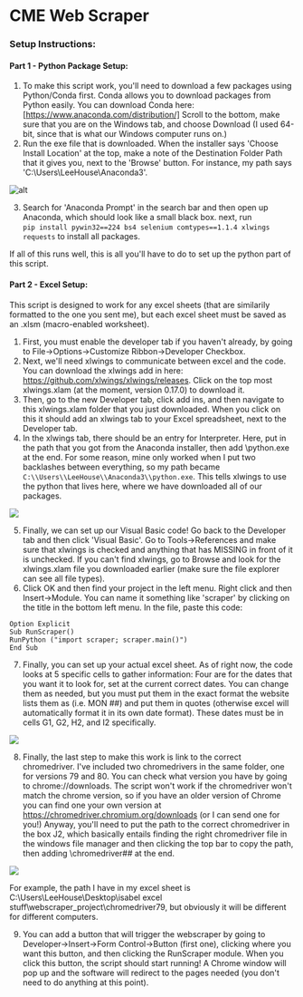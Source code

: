 # CME Web Scraper

### Setup Instructions:
#### Part 1 - Python Package Setup:
1. To make this script work, you'll need to download a few packages using Python/Conda first.
Conda allows you to download packages from Python easily. You can download Conda here: [https://www.anaconda.com/distribution/]
Scroll to the bottom, make sure that you are on the Windows tab, and choose Download (I used 64-bit, since that is what our Windows computer runs on.)
2. Run the exe file that is downloaded. When the installer says 'Choose Install Location' at the top, make a note of the Destination Folder Path that it gives you, next to the 'Browse' button. For instance, my path says 'C:\Users\LeeHouse\Anaconda3'. 

![alt](https://i.imgur.com/bEHYjrV.png)

3. Search for 'Anaconda Prompt' in the search bar and then open up Anaconda, which should look like a small black box. next, run  
`pip install pywin32==224 bs4 selenium comtypes==1.1.4 xlwings requests` to install all packages.

If all of this runs well, this is all you'll have to do to set up the python part of this script.

#### Part 2 - Excel Setup:
This script is designed to work for any excel sheets (that are similarily formatted to the one you sent me), but each excel sheet must be saved as an .xlsm (macro-enabled worksheet). 
1. First, you must enable the developer tab if you haven't already, by going to File->Options->Customize Ribbon->Developer Checkbox. 
2. Next, we'll need xlwings to communicate between excel and the code. You can download the xlwings add in here:
https://github.com/xlwings/xlwings/releases. Click on the top most xlwings.xlam (at the moment, version 0.17.0) to download it. 
3. Then, go to the new Developer tab, click add ins, and then navigate to this xlwings.xlam folder that you just downloaded. When you click on this it should add an xlwings tab to your Excel spreadsheet, next to the Developer tab. 
4. In the xlwings tab, there should be an entry for Interpreter. Here, put in the path that you got from the Anaconda installer, then add \python.exe at the end. For some reason, mine only worked when I put two backlashes between everything, so my path became `C:\\Users\\LeeHouse\\Anaconda3\\python.exe`. This tells xlwings to use the python that lives here, where we have downloaded all of our packages.

![](https://i.imgur.com/dVjav9F.jpg)

5. Finally, we can set up our Visual Basic code! Go back to the Developer tab and then click 'Visual Basic'. Go to Tools->References and make sure that xlwings is checked and anything that has MISSING in front of it is unchecked. If you can't find xlwings, go to Browse and look for the xlwings.xlam file you downloaded earlier (make sure the file explorer can see all file types).
6. Click OK and then find your project in the left menu. Right click and then Insert->Module. You can name it something like 'scraper' by clicking on the title in the bottom left menu. In the file, paste this code:

```
Option Explicit
Sub RunScraper()
RunPython ("import scraper; scraper.main()")
End Sub
```

7. Finally, you can set up your actual excel sheet. As of right now, the code looks at 5 specific cells to gather information: Four are for the dates that you want it to look for, set at the current correct dates. You can change them as needed, but you must put them in the exact format the website lists them as (i.e. MON ##) and put them in quotes (otherwise excel will automatically format it in its own date format). These dates must be in cells G1, G2, H2, and I2 specifically. 

![](https://i.imgur.com/lZz6NrJ.jpg)

8. Finally, the last step to make this work is link to the correct chromedriver. I've included two chromedrivers in the same folder, one for versions 79 and 80. You can check what version you have by going to chrome://downloads. 
The script won't work if the chromedriver won't match the chrome version, so if you have an older version of Chrome you can find one your own version at https://chromedriver.chromium.org/downloads (or I can send one for you!)
Anyway, you'll need to put the path to the correct chromedriver in the box J2, which basically entails finding the right chromedriver file in the windows file manager and then clicking the top bar to copy the path, then adding \chromedriver## at the end. 

![](https://i.imgur.com/0Wv3znv.jpg)

For example, the path I have in my excel sheet is C:\Users\LeeHouse\Desktop\isabel excel stuff\webscraper_project\chromedriver79, but obviously it will be different for different computers.

9. You can add a button that will trigger the webscraper by going to Developer->Insert->Form Control->Button (first one), clicking where you want this button, and then clicking the RunScraper module. When you click this button, the script should start running! A Chrome window will pop up and the software will redirect to the pages needed (you don't need to do anything at this point). 
